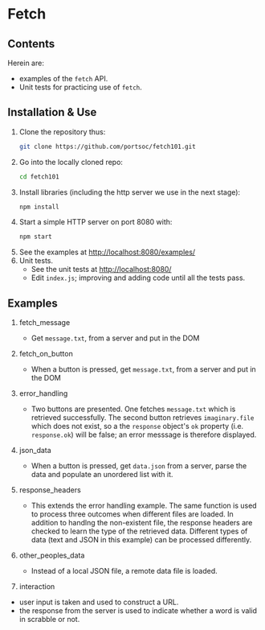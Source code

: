 # Fetch

## Contents
Herein are:
  * examples of the `fetch` API.
  * Unit tests for practicing use of `fetch`.

## Installation & Use
1. Clone the repository thus:
   ```bash
   git clone https://github.com/portsoc/fetch101.git
   ```
2. Go into the locally cloned repo:
   ```bash
   cd fetch101
   ```
3. Install libraries (including the http server we use in the next stage):
   ```bash
   npm install
   ```
4. Start a simple HTTP server on port 8080 with:
   ```bash
   npm start
   ```
5. See the examples at [http://localhost:8080/examples/](http://localhost:8080/examples/)
6. Unit tests.
   * See the unit tests at [http://localhost:8080/](http://localhost:8080/)
   * Edit `index.js`; improving and adding code until all the tests pass.

## Examples
1. fetch_message
    * Get `message.txt`, from a server and put in the DOM

2. fetch_on_button
    * When a button is pressed, get `message.txt`, from a server and put in the DOM

3. error_handling
    * Two buttons are presented.  One fetches `message.txt` which is retrieved successfully.  The second button retrieves `imaginary.file` which does not exist, so a the `response` object's `ok` property (i.e. `response.ok`) will be false; an error messsage is therefore displayed.

4. json_data
    * When a button is pressed, get `data.json` from a server, parse the data and populate an unordered list with it.

5. response_headers
    * This extends the error handling example.   The same function is used to process three outcomes when different files are loaded.  In addition to handlng the non-existent file, the response headers are checked to learn the type of the retrieved data.  Different types of data (text and JSON in this example) can be processed differently.

6. other_peoples_data
    * Instead of a local JSON file, a remote data file is loaded.

7. interaction
  * user input is taken and used to construct a URL.
  * the response from the server is used to indicate whether a word is valid in scrabble or not.
